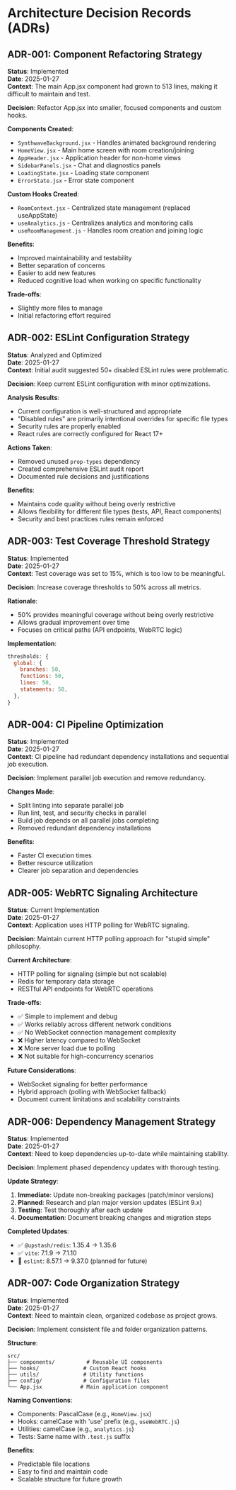# Architecture Decision Records (ADRs)

## ADR-001: Component Refactoring Strategy

**Status**: Implemented  
**Date**: 2025-01-27  
**Context**: The main App.jsx component had grown to 513 lines, making it difficult to maintain and test.

**Decision**: Refactor App.jsx into smaller, focused components and custom hooks.

**Components Created**:

- `SynthwaveBackground.jsx` - Handles animated background rendering
- `HomeView.jsx` - Main home screen with room creation/joining
- `AppHeader.jsx` - Application header for non-home views
- `SidebarPanels.jsx` - Chat and diagnostics panels
- `LoadingState.jsx` - Loading state component
- `ErrorState.jsx` - Error state component

**Custom Hooks Created**:

- `RoomContext.jsx` - Centralized state management (replaced useAppState)
- `useAnalytics.js` - Centralizes analytics and monitoring calls
- `useRoomManagement.js` - Handles room creation and joining logic

**Benefits**:

- Improved maintainability and testability
- Better separation of concerns
- Easier to add new features
- Reduced cognitive load when working on specific functionality

**Trade-offs**:

- Slightly more files to manage
- Initial refactoring effort required

## ADR-002: ESLint Configuration Strategy

**Status**: Analyzed and Optimized  
**Date**: 2025-01-27  
**Context**: Initial audit suggested 50+ disabled ESLint rules were problematic.

**Decision**: Keep current ESLint configuration with minor optimizations.

**Analysis Results**:

- Current configuration is well-structured and appropriate
- "Disabled rules" are primarily intentional overrides for specific file types
- Security rules are properly enabled
- React rules are correctly configured for React 17+

**Actions Taken**:

- Removed unused `prop-types` dependency
- Created comprehensive ESLint audit report
- Documented rule decisions and justifications

**Benefits**:

- Maintains code quality without being overly restrictive
- Allows flexibility for different file types (tests, API, React components)
- Security and best practices rules remain enforced

## ADR-003: Test Coverage Threshold Strategy

**Status**: Implemented  
**Date**: 2025-01-27  
**Context**: Test coverage was set to 15%, which is too low to be meaningful.

**Decision**: Increase coverage thresholds to 50% across all metrics.

**Rationale**:

- 50% provides meaningful coverage without being overly restrictive
- Allows gradual improvement over time
- Focuses on critical paths (API endpoints, WebRTC logic)

**Implementation**:

```javascript
thresholds: {
  global: {
    branches: 50,
    functions: 50,
    lines: 50,
    statements: 50,
  },
}
```

## ADR-004: CI Pipeline Optimization

**Status**: Implemented  
**Date**: 2025-01-27  
**Context**: CI pipeline had redundant dependency installations and sequential job execution.

**Decision**: Implement parallel job execution and remove redundancy.

**Changes Made**:

- Split linting into separate parallel job
- Run lint, test, and security checks in parallel
- Build job depends on all parallel jobs completing
- Removed redundant dependency installations

**Benefits**:

- Faster CI execution times
- Better resource utilization
- Clearer job separation and dependencies

## ADR-005: WebRTC Signaling Architecture

**Status**: Current Implementation  
**Date**: 2025-01-27  
**Context**: Application uses HTTP polling for WebRTC signaling.

**Decision**: Maintain current HTTP polling approach for "stupid simple" philosophy.

**Current Architecture**:

- HTTP polling for signaling (simple but not scalable)
- Redis for temporary data storage
- RESTful API endpoints for WebRTC operations

**Trade-offs**:

- ✅ Simple to implement and debug
- ✅ Works reliably across different network conditions
- ✅ No WebSocket connection management complexity
- ❌ Higher latency compared to WebSocket
- ❌ More server load due to polling
- ❌ Not suitable for high-concurrency scenarios

**Future Considerations**:

- WebSocket signaling for better performance
- Hybrid approach (polling with WebSocket fallback)
- Document current limitations and scalability constraints

## ADR-006: Dependency Management Strategy

**Status**: Implemented  
**Date**: 2025-01-27  
**Context**: Need to keep dependencies up-to-date while maintaining stability.

**Decision**: Implement phased dependency updates with thorough testing.

**Update Strategy**:

1. **Immediate**: Update non-breaking packages (patch/minor versions)
2. **Planned**: Research and plan major version updates (ESLint 9.x)
3. **Testing**: Test thoroughly after each update
4. **Documentation**: Document breaking changes and migration steps

**Completed Updates**:

- ✅ `@upstash/redis`: 1.35.4 → 1.35.6
- ✅ `vite`: 7.1.9 → 7.1.10
- 🔄 `eslint`: 8.57.1 → 9.37.0 (planned for future)

## ADR-007: Code Organization Strategy

**Status**: Implemented  
**Date**: 2025-01-27  
**Context**: Need to maintain clean, organized codebase as project grows.

**Decision**: Implement consistent file and folder organization patterns.

**Structure**:

```
src/
├── components/          # Reusable UI components
├── hooks/              # Custom React hooks
├── utils/              # Utility functions
├── config/             # Configuration files
└── App.jsx            # Main application component
```

**Naming Conventions**:

- Components: PascalCase (e.g., `HomeView.jsx`)
- Hooks: camelCase with 'use' prefix (e.g., `useWebRTC.js`)
- Utilities: camelCase (e.g., `analytics.js`)
- Tests: Same name with `.test.js` suffix

**Benefits**:

- Predictable file locations
- Easy to find and maintain code
- Scalable structure for future growth
